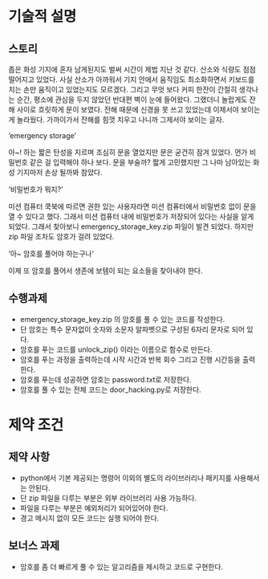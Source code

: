 # 기술적 설명

## 스토리

좁은 화성 기지에 혼자 남게된지도 벌써 시간이 제법 지난 것 같다. 산소와 식량도 점점 떨어지고 있었다. 사실 산소가 아까워서 기지 안에서 움직임도 최소화하면서 키보드를 치는 손만 움직이고 있었는지도 모르겠다. 그리고 무엇 보다 커피 한잔이 간절히 생각나는 순간, 평소에 관심을 두지 않았던 반대편 벽이 눈에 들어왔다. 그랬더니 놀랍게도 잔해 사이로 흐릿하게 문이 보였다. 잔해 때문에 신경을 못 쓰고 있었는데 이제서야 보이는게 놀라웠다. 가까이가서 잔해를 힘껏 치우고 나니까 그제서야 보이는 글자.

‘emergency storage’ 

아~! 하는 짧은 탄성을 지르며 조심히 문을 열었지만 문은 굳건히 잠겨 있었다. 먼가 비밀번호 같은 걸 입력해야 하나 보다. 문을 부술까? 짧게 고민했지만 그 나마 남아있는 화성 기지마저 손상 될까봐 참았다. 

‘비밀번호가 뭐지?’

미션 컴퓨터 쿡북에 따르면 권한 있는 사용자라면 미션 컴퓨터에서 비밀번호 없이 문을 열 수 있다고 했다. 그래서 미션 컴퓨터 내에 비밀번호가 저장되어 있다는 사실을 알게 되었다. 그래서 찾아보니 emergency_storage_key.zip 파일이 발견 되었다. 하지만 zip 파일 조차도 암호가 걸려 있었다.  

‘아~ 암호를 풀어야 하는구나’ 

이제 또 암호를 풀어서 생존에 보템이 되는 요소들을 찾아내야 한다. 


## 수행과제

- emergency_storage_key.zip 의 암호를 풀 수 있는 코드를 작성한다. 
- 단 암호는 특수 문자없이 숫자와 소문자 알파벳으로 구성된 6자리 문자로 되어 있다. 
- 암호를 푸는 코드를 unlock_zip() 이라는 이름으로 함수로 만든다. 
- 암호를 푸는 과정을 출력하는데 시작 시간과 반복 회수 그리고 진행 시간등을 출력한다.
- 암호를 푸는데 성공하면 암호는 password.txt로 저장한다. 
- 암호를 풀 수 있는 전체 코드는 door_hacking.py로 저장한다. 

# 제약 조건

## 제약 사항

- python에서 기본 제공되는 명령어 이외의 별도의 라이브러리나 패키지를 사용해서는 안된다. 
- 단 zip 파일을 다루는 부분은 외부 라이브러리 사용 가능하다. 
- 파일을 다루는 부분은 예외처리가 되어있어야 한다. 
- 경고 메시지 없이 모든 코드는 실행 되어야 한다. 


## 보너스 과제

- 암호를 좀 더 빠르게 풀 수 있는 알고리즘을 제시하고 코드로 구현한다. 